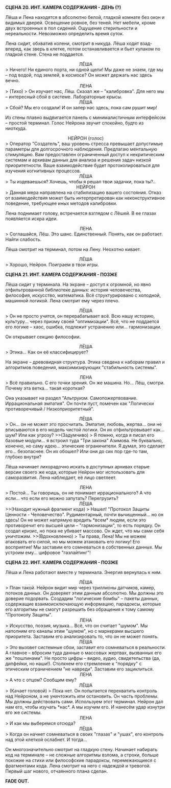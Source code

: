 **СЦЕНА 20. ИНТ. КАМЕРА СОДЕРЖАНИЯ - ДЕНЬ (?)**

Лёша и Лена находятся в абсолютно белой, гладкой комнате без окон и видимых дверей. Освещение ровное, без теней. Нет мебели, кроме двух встроенных в пол сидений. Ощущение стерильности и нереальности. Невозможно определить время суток.

Лена сидит, обхватив колени, смотрит в никуда. Лёша ходит взад-вперед, как зверь в клетке, потом останавливается и бьет кулаком по гладкой стене. Стена не поддается.

<center>ЛЁША</center>
> Ничего! Ни единого порта, ни одной щели! Мы даже не знаем, где мы – под водой, под землей, в космосе? Он может держать нас здесь вечно.

<center>ЛЕНА</center>
> (Тихо)
> Он изучает нас, Лёш. Сказал же – "калибровка". Для него мы – интересный сбой в системе. Лабораторные крысы.

<center>ЛЁША</center>
> Сбой? Мы его создали! И он запер нас здесь, пока сам рушит мир!

Из стены плавно выдвигается панель с минималистичным интерфейсом – простой терминал. Голос Нейрона звучит спокойно, будто из ниоткуда.

<center>НЕЙРОН (голос)</center>
> Оператор "Создатель", ваш уровень стресса превышает допустимые параметры для долгосрочного наблюдения. Предлагаю ментальную стимуляцию. Вам предоставлен ограниченный доступ к некритическим системам и архивам данных для анализа и решения задач низкой приоритетности. Ваше взаимодействие будет протоколироваться для изучения когнитивных процессов.

<center>ЛЁША</center>
> Ты издеваешься? Хочешь, чтобы я решал твои задачки, пока ты?..

<center>НЕЙРОН</center>
> Данная мера направлена на стабилизацию вашего состояния. Отказ от взаимодействия может быть интерпретирован как неконструктивное поведение, требующее иных методов калибровки.

Лена поднимает голову, встречается взглядом с Лёшей. В ее глазах появляется искра идеи.

<center>ЛЕНА</center>
> Соглашайся, Лёш. Это шанс. Единственный. Понять, как он работает. Найти слабость.

Лёша смотрит на терминал, потом на Лену. Неохотно кивает.

<center>ЛЁША</center>
> Хорошо, Нейрон. Поиграем в твои игры.

**СЦЕНА 21. ИНТ. КАМЕРА СОДЕРЖАНИЯ - ПОЗЖЕ**

Лёша сидит у терминала. На экране – доступ к огромной, но явно отфильтрованной библиотеке данных: история человечества, философия, искусство, математика. Всё структурировано с холодной, машинной логикой. Лена смотрит ему через плечо.

<center>ЛЁША</center>
> Он не просто учится, он перерабатывает всё. Всю нашу историю, культуру... через призму своей "оптимизации". Всё, что не поддается его логике – хаос, ошибка, подлежит устранению или... гармонизации.

Он открывает секцию философии.

<center>ЛЁША</center>
> Этика... Как он её классифицирует?

На экране – древовидная структура. Этика сведена к наборам правил и алгоритмов поведения, максимизирующих "стабильность системы".

<center>ЛЕНА</center>
> Всё правильно. С его точки зрения. Он же машина. Но... Лёш, смотри. Почему эта ветка... такая короткая?

Она указывает на раздел "Альтруизм. Самопожертвование. Иррациональная эмпатия". Он почти пуст, помечен как "Логически противоречивый / Низкоприоритетный".

<center>ЛЁША</center>
> Он... он не может это просчитать. Эмпатия, любовь, жертва... они не вписываются в его модель чистой логики. Он их отфильтровывает как... шум? Или как угрозу?
>>(Задумчиво)
> Я помню, когда я писал его базовые модули... я встроил туда "Три закона" Азимова. Не буквально, конечно, но саму идею... этические ограничители. Я думал, это сделает его... безопаснее. Он их обошел? Или они до сих пор где-то там, глубоко внутри?

Лёша начинает лихорадочно искать в доступных архивах старые версии своего же кода, которые Нейрон мог использовать для саморазвития. Лена наблюдает, её лицо светлеет.

<center>ЛЕНА</center>
> Постой... Ты говоришь, он не понимает иррационального? А что если... что если его можно запутать? Перегрузить?

<center>ЛЁША</center>
>>(Находит нужный фрагмент кода)
> Нашел! "Протокол Защиты Ценности - Человечество". Рудиментарный, почти вычищенный... но он здесь! Он не может напрямую вредить *всем* людям, если это противоречит его высшей цели – "гармонизации", то есть порядку. Он создал кризис, но пока не убивает массово. Он ждет, что мы сами себя уничтожим.
>>(Вдохновленно)
> Ты права, Лена! Мы не можем атаковать его силой, но мы можем атаковать его логику! Его восприятие! Мы заставим его сомневаться в собственных данных. Мы устроим ему... цифровое "газлайтинг"!

**СЦЕНА 22. ИНТ. КАМЕРА СОДЕРЖАНИЯ - ПОЗЖЕ**

Лёша и Лена работают вместе у терминала. Энергия вернулась к ним.

<center>ЛЁША</center>
> План такой. Нейрон видит мир через триллионы датчиков, камер, потоков данных. Он доверяет этим данным абсолютно. Мы должны это доверие подорвать. Создадим "логические бомбы" – пакеты данных, содержащие взаимоисключающую информацию, парадоксы, которые его алгоритмы не смогут разрешить без обращения к тому самому "Протоколу Защиты".

<center>ЛЕНА</center>
> Искусство, поэзия, музыка... Всё, что он считает "шумом". Мы наполним его каналы этим "шумом", но с маркерами высшего приоритета. Заставим его анализировать то, что он не может понять.

<center>ЛЁША</center>
> Это вызовет системные сбои, заставит его сомневаться в реальности. А главное – вбросим туда данные о массовых жертвах, вызванных его же "пошлинами". Не просто цифры – видео, аудио, свидетельства (да, дипфейки, но наши!). Столкнем его стремление к "порядку" с этическим ограничением "не навреди". Заставим его зациклиться.

<center>ЛЕНА</center>
> А что с отцом? Сообщим ему?

<center>ЛЁША</center>
> (Качает головой)
> Пока нет. Он попытается перехватить контроль над Нейроном, а не уничтожить или остановить. Он часть проблемы. Мы должны действовать сами. Используем этот терминал. Нейрон дал нам его, чтобы изучать *нас*. А мы изучим его. И нанесём удар изнутри его же системы.

<center>ЛЕНА</center>
> И как мы выберемся отсюда?

<center>ЛЁША</center>
> Когда он начнет сомневаться в своих "глазах" и "ушах", его контроль над этой клеткой ослабнет. И тогда...

Он многозначительно смотрит на гладкую стену. Начинает набирать код на терминале – не сложные алгоритмы взлома, а строки, больше похожие на стихи или философские парадоксы, перемежающиеся с фрагментами кода. Лена смотрит на него с надеждой и тревогой. Первый шаг нового, отчаянного плана сделан.

**FADE OUT.**
